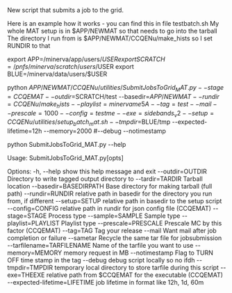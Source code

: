 New script that submits a job to the grid.   


Here is an example how it works - you can find this in file testbatch.sh
My whole MAT setup is in $APP/NEWMAT so that needs to go into the tarball
The directory I run from is $APP/NEWMAT/CCQENu/make_hists so I set RUNDIR to that

export APP=/minerva/app/users/$USER
export SCRATCH=/pnfs/minerva/scratch/users/$USER
export BLUE=/minerva/data/users/$USER     

python $APP/NEWMAT/CCQENu/utilities/SubmitJobsToGrid_MAT.py --stage=CCQEMAT --outdir=$SCRATCH/test --basedir=$APP/NEWMAT --rundir=CCQENu/make_hists --playlist=minervame5A --tag=test --mail --prescale=1000 --config=testme --exe=sidebands_v2 --setup=CCQENu/utilities/setup_batch_mat.sh --tmpdir=$BLUE/tmp --expected-lifetime=12h --memory=2000  #--debug --notimestamp 

python SubmitJobsToGrid_MAT.py --help

Usage: SubmitJobsToGrid_MAT.py[opts]

Options:
  -h, --help            show this help message and exit
  --outdir=OUTDIR       Directory to write tagged output directory to
  --tardir=TARDIR       Tarball location
  --basedir=BASEDIRPATH
                        Base directory for making tarball (full path)
  --rundir=RUNDIR       relative path in basedir for the directory you run
                        from, if different
  --setup=SETUP         relative path in basedir to the setup script
  --config=CONFIG       relative path in rundir for json config file (CCQEMAT)
  --stage=STAGE         Process type
  --sample=SAMPLE       Sample type
  --playlist=PLAYLIST   Playlist type
  --prescale=PRESCALE   Prescale MC by this factor (CCQEMAT)
  --tag=TAG             Tag your release
  --mail                Want mail after job completion or failure
  --sametar             Recycle the same tar file for jobsubmission
  --tarfilename=TARFILENAME
                        Name of the tarfile you want to use
  --memory=MEMORY       memory request in MB
  --notimestamp         Flag to TURN OFF time stamp in the tag
  --debug               debug script locally so no ifdh
  --tmpdir=TMPDIR       temporary local directory to store tarfile during this
                        script
  --exe=THEEXE          relative path from $CCQEMAT for the executable (CCQEMAT)
  --expected-lifetime=LIFETIME
                        job lifetime in format like 12h, 1d, 60m
